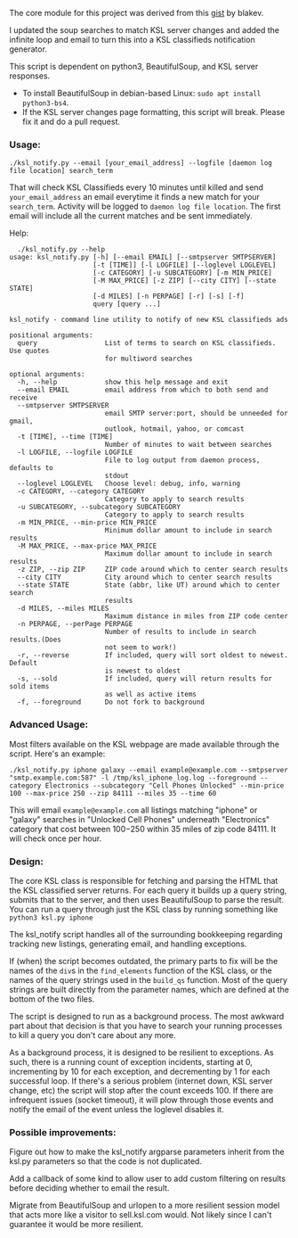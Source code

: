 The core module for this project was derived from this [gist](https://gist.github.com/blakev/a6bbe3b5a861d64c6e36) by blakev.

I updated the soup searches to match KSL server changes and added the infinite loop and email to turn this into a KSL classifieds notification generator.

This script is dependent on python3, BeautifulSoup, and KSL server responses. 
- To install BeautifulSoup in debian-based Linux: `sudo apt install python3-bs4`.
- If the KSL server changes page formatting, this script will break. Please fix it and do a pull request.


### Usage:

`./ksl_notify.py --email [your_email_address] --logfile [daemon log file location] search_term`

That will check KSL Classifieds every 10 minutes until killed and send `your_email_address` an email everytime it finds a new match for your `search_term`. Activity will be logged to `daemon log file location`. The first email will include all the current matches and be sent immediately.

Help:
```
  ./ksl_notify.py --help
usage: ksl_notify.py [-h] [--email EMAIL] [--smtpserver SMTPSERVER]
                     [-t [TIME]] [-l LOGFILE] [--loglevel LOGLEVEL]
                     [-c CATEGORY] [-u SUBCATEGORY] [-m MIN_PRICE]
                     [-M MAX_PRICE] [-z ZIP] [--city CITY] [--state STATE]
                     [-d MILES] [-n PERPAGE] [-r] [-s] [-f]
                     query [query ...]

ksl_notify - command line utility to notify of new KSL classifieds ads

positional arguments:
  query                 List of terms to search on KSL classifieds. Use quotes
                        for multiword searches

optional arguments:
  -h, --help            show this help message and exit
  --email EMAIL         email address from which to both send and receive
  --smtpserver SMTPSERVER
                        email SMTP server:port, should be unneeded for gmail,
                        outlook, hotmail, yahoo, or comcast
  -t [TIME], --time [TIME]
                        Number of minutes to wait between searches
  -l LOGFILE, --logfile LOGFILE
                        File to log output from daemon process, defaults to
                        stdout
  --loglevel LOGLEVEL   Choose level: debug, info, warning
  -c CATEGORY, --category CATEGORY
                        Category to apply to search results
  -u SUBCATEGORY, --subcategory SUBCATEGORY
                        Category to apply to search results
  -m MIN_PRICE, --min-price MIN_PRICE
                        Minimum dollar amount to include in search results
  -M MAX_PRICE, --max-price MAX_PRICE
                        Maximum dollar amount to include in search results
  -z ZIP, --zip ZIP     ZIP code around which to center search results
  --city CITY           City around which to center search results
  --state STATE         State (abbr, like UT) around which to center search
                        results
  -d MILES, --miles MILES
                        Maximum distance in miles from ZIP code center
  -n PERPAGE, --perPage PERPAGE
                        Number of results to include in search results.(Does
                        not seem to work!)
  -r, --reverse         If included, query will sort oldest to newest. Default
                        is newest to oldest
  -s, --sold            If included, query will return results for sold items
                        as well as active items
  -f, --foreground      Do not fork to background
```

### Advanced Usage:

Most filters available on the KSL webpage are made available through the script. Here's an example:

```
./ksl_notify.py iphone galaxy --email example@example.com --smtpserver "smtp.example.com:587" -l /tmp/ksl_iphone_log.log --foreground --category Electronics --subcategory "Cell Phones Unlocked" --min-price 100 --max-price 250 --zip 84111 --miles 35 --time 60
```

This will email `example@example.com` all listings matching "iphone" or "galaxy" searches in "Unlocked Cell Phones" underneath "Electronics" category that cost between $100-$250 within 35 miles of zip code 84111. It will check once per hour.

### Design:

The core KSL class is responsible for fetching and parsing the HTML that the KSL classified server returns. For each query it builds up a query string, submits that to the server, and then uses BeautifulSoup to parse the result. You can run a query through just the KSL class by running something like `python3 ksl.py iphone`

The ksl_notify script handles all of the surrounding bookkeeping regarding tracking new listings, generating email, and handling exceptions.

If (when) the script becomes outdated, the primary parts to fix will be the names of the `div`s in the `find_elements` function of the KSL class, or the names of the query strings used in the `build_qs` function. Most of the query strings are built directly from the parameter names, which are defined at the bottom of the two files. 

The script is designed to run as a background process. The most awkward part about that decision is that you have to search your running processes to kill a query you don't care about any more.

As a background process, it is designed to be resilient to exceptions. As such, there is a running count of exception incidents, starting at 0, incrementing by 10 for each exception, and decrementing by 1 for each successful loop. If there's a serious problem (internet down, KSL server change, etc) the script will stop after the count exceeds 100. If there are infrequent issues (socket timeout), it will plow through those events and notify the email of the event unless the loglevel disables it.

### Possible improvements:

Figure out how to make the ksl_notify argparse parameters inherit from the ksl.py parameters so that the code is not duplicated.

Add a callback of some kind to allow user to add custom filtering on results before deciding whether to email the result.

Migrate from BeautifulSoup and urlopen to a more resilient session model that acts more like a visitor to sell.ksl.com would. Not likely since I can't guarantee it would be more resilient.
